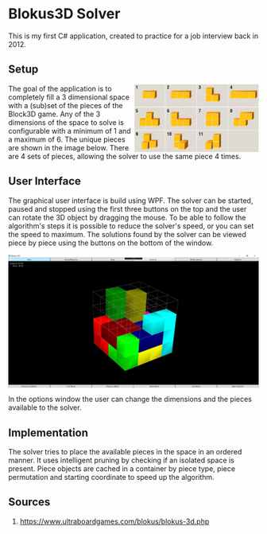 # Blokus3D Solver

This is my first C# application, created to practice for a job interview back in 2012.

## Setup

<img align="right" src="./Images/Pieces.jpg" alt="" title="The 11 unique pieces" width="250"/>

The goal of the application is to completely fill a 3 dimensional space with a (sub)set of the pieces of the Block3D game. Any of the 3 dimensions of the space to solve is configurable with a minimum of 1 and a maximum of 6. The unique pieces are shown in the image below. There are 4 sets of pieces, allowing the solver to use the same piece 4 times.

## User Interface

The graphical user interface is build using WPF. The solver can be started, paused and stopped using the first three buttons on the top and the user can rotate the 3D object by dragging the mouse. To be able to follow the algorithm's steps it is possible to reduce the solver's speed, or you can set the speed to maximum. The solutions found by the solver can be viewed piece by piece using the buttons on the bottom of the window. 

<img align="middle" src="./Images/GUI.PNG" alt="" title="The Graphical User Interface" width="800"/>

In the options window the user can change the dimensions and the pieces available to the solver.

## Implementation

The solver tries to place the available pieces in the space in an ordered manner. It uses intelligent pruning by checking if an isolated space is present. Piece objects are cached in a container by piece type, piece permutation and starting coordinate to speed up the algorithm.

## Sources

1. https://www.ultraboardgames.com/blokus/blokus-3d.php
